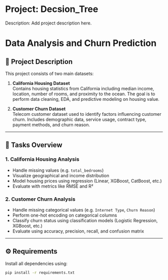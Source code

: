 # Project: Decsion_Tree
Description: Add project description here.
# Data Analysis and Churn Prediction

## 📂 Project Description

This project consists of two main datasets:

1. **California Housing Dataset**  
   Contains housing statistics from California including median income, location, number of rooms, and proximity to the ocean. The goal is to perform data cleaning, EDA, and predictive modeling on housing value.

2. **Customer Churn Dataset**  
   Telecom customer dataset used to identify factors influencing customer churn. Includes demographic data, service usage, contract type, payment methods, and churn reason.

---

## 📌 Tasks Overview

### 1. California Housing Analysis
- Handle missing values (e.g. `total_bedrooms`)
- Visualize geographical and income distribution
- Model housing prices using regression (Linear, XGBoost, CatBoost, etc.)
- Evaluate with metrics like RMSE and R²

### 2. Customer Churn Analysis
- Handle missing categorical values (e.g. `Internet Type`, `Churn Reason`)
- Perform one-hot encoding on categorical columns
- Classify churn status using classification models (Logistic Regression, XGBoost, etc.)
- Evaluate using accuracy, precision, recall, and confusion matrix

---

## ⚙️ Requirements

Install all dependencies using:

```bash
pip install -r requirements.txt
